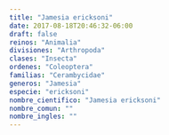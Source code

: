 ```yaml
---
title: "Jamesia ericksoni"
date: 2017-08-18T20:46:32-06:00
draft: false
reinos: "Animalia"
divisiones: "Arthropoda"
clases: "Insecta"
ordenes: "Coleoptera"
familias: "Cerambycidae"
generos: "Jamesia"
especie: "ericksoni"
nombre_cientifico: "Jamesia ericksoni"
nombre_comun: ""
nombre_ingles: ""
---
```

